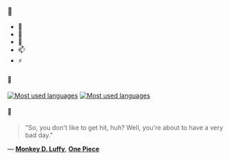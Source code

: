 ### 👋

- 🔭
- 🌱
- 💬
- 📫
- ⚡

#### 🧏

[![Most used languages](https://github-readme-stats-aynah.vercel.app/api/top-langs/?username=aynh&theme=solarized-dark&langs_count=6&layout=compact&hide_title=true)](https://github.com/anuraghazra/github-readme-stats#gh-dark-mode-only)
[![Most used languages](https://github-readme-stats-aynah.vercel.app/api/top-langs/?username=aynh&theme=solarized-light&langs_count=6&layout=compact&hide_title=true)](https://github.com/anuraghazra/github-readme-stats#gh-light-mode-only)

#### 💬

> "So, you don't like to get hit, huh? Well, you're about to have a very bad day."

&mdash; [**Monkey D. Luffy**](https://myanimelist.net/character.php?q=Monkey%20D.%20Luffy&cat=character), [**One Piece**](https://myanimelist.net/search/all?q=One%20Piece&cat=all)
